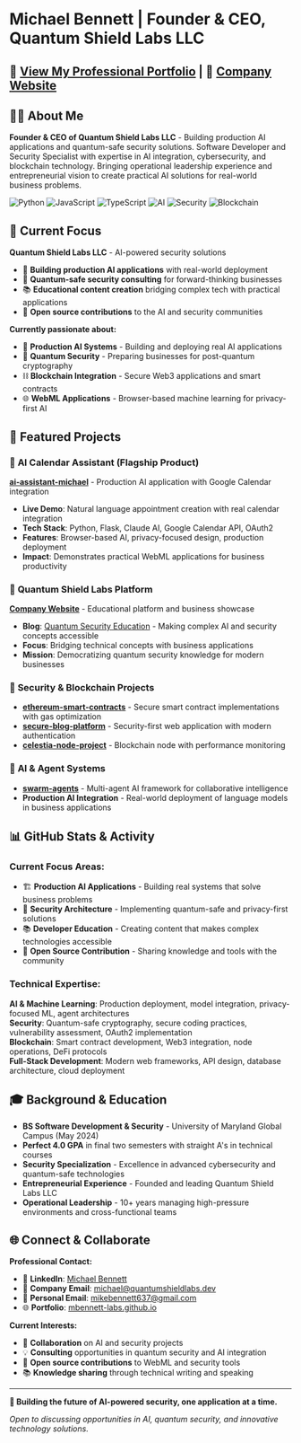 # Michael Bennett | Founder & CEO, Quantum Shield Labs LLC

## 🚀 [View My Professional Portfolio](https://mbennett-labs.github.io/) | 🏢 [Company Website](https://quantumshieldlabs.dev/)

## 👨‍💼 About Me
**Founder & CEO of Quantum Shield Labs LLC** - Building production AI applications and quantum-safe security solutions. Software Developer and Security Specialist with expertise in AI integration, cybersecurity, and blockchain technology. Bringing operational leadership experience and entrepreneurial vision to create practical AI solutions for real-world business problems.

![Python](https://img.shields.io/badge/Python-3776AB?style=for-the-badge&logo=python&logoColor=white)
![JavaScript](https://img.shields.io/badge/JavaScript-F7DF1E?style=for-the-badge&logo=javascript&logoColor=black)
![TypeScript](https://img.shields.io/badge/TypeScript-007ACC?style=for-the-badge&logo=typescript&logoColor=white)
![AI](https://img.shields.io/badge/AI-00D2FF?style=for-the-badge&logo=openai&logoColor=white)
![Security](https://img.shields.io/badge/Security-FF0000?style=for-the-badge&logo=shield&logoColor=white)
![Blockchain](https://img.shields.io/badge/Blockchain-121D33?style=for-the-badge&logo=bitcoin&logoColor=white)

## 🏢 Current Focus
**Quantum Shield Labs LLC** - AI-powered security solutions
- 🤖 **Building production AI applications** with real-world deployment
- 🔐 **Quantum-safe security consulting** for forward-thinking businesses  
- 📚 **Educational content creation** bridging complex tech with practical applications
- 🚀 **Open source contributions** to the AI and security communities

**Currently passionate about:**
- 🤖 **Production AI Systems** - Building and deploying real AI applications
- 🔐 **Quantum Security** - Preparing businesses for post-quantum cryptography
- ⛓️ **Blockchain Integration** - Secure Web3 applications and smart contracts
- 🌐 **WebML Applications** - Browser-based machine learning for privacy-first AI

## 🎯 Featured Projects

### 🤖 **AI Calendar Assistant** (Flagship Product)
**[ai-assistant-michael](https://github.com/mbennett-labs/ai-assistant-michael)** - Production AI application with Google Calendar integration
- **Live Demo**: Natural language appointment creation with real calendar integration
- **Tech Stack**: Python, Flask, Claude AI, Google Calendar API, OAuth2
- **Features**: Browser-based AI, privacy-focused design, production deployment
- **Impact**: Demonstrates practical WebML applications for business productivity

### 🏢 **Quantum Shield Labs Platform** 
**[Company Website]([https://quantumshieldlabs.dev/])** - Educational platform and business showcase
- **Blog**: [Quantum Security Education](https://quantumshieldlabs.dev/blog/) - Making complex AI and security concepts accessible
- **Focus**: Bridging technical concepts with business applications
- **Mission**: Democratizing quantum security knowledge for modern businesses

### 🔐 **Security & Blockchain Projects**
- **[ethereum-smart-contracts](https://github.com/mbennett-labs/ethereum-smart-contracts)** - Secure smart contract implementations with gas optimization
- **[secure-blog-platform](https://github.com/mbennett-labs/secure-blog-platform)** - Security-first web application with modern authentication
- **[celestia-node-project](https://github.com/mbennett-labs/celestia-node-project)** - Blockchain node with performance monitoring

### 🤖 **AI & Agent Systems**
- **[swarm-agents](https://github.com/mbennett-labs/swarm-agents)** - Multi-agent AI framework for collaborative intelligence
- **Production AI Integration** - Real-world deployment of language models in business applications

## 📊 GitHub Stats & Activity

### **Current Focus Areas:**
- 🏗️ **Production AI Applications** - Building real systems that solve business problems
- 🔐 **Security Architecture** - Implementing quantum-safe and privacy-first solutions  
- 📚 **Developer Education** - Creating content that makes complex technologies accessible
- 🤝 **Open Source Contribution** - Sharing knowledge and tools with the community

### **Technical Expertise:**
**AI & Machine Learning**: Production deployment, model integration, privacy-focused ML, agent architectures  
**Security**: Quantum-safe cryptography, secure coding practices, vulnerability assessment, OAuth2 implementation  
**Blockchain**: Smart contract development, Web3 integration, node operations, DeFi protocols  
**Full-Stack Development**: Modern web frameworks, API design, database architecture, cloud deployment  

## 🎓 Background & Education
- **BS Software Development & Security** - University of Maryland Global Campus (May 2024)
- **Perfect 4.0 GPA** in final two semesters with straight A's in technical courses
- **Security Specialization** - Excellence in advanced cybersecurity and quantum-safe technologies
- **Entrepreneurial Experience** - Founded and leading Quantum Shield Labs LLC
- **Operational Leadership** - 10+ years managing high-pressure environments and cross-functional teams

## 🌐 Connect & Collaborate

**Professional Contact:**
- 💼 **LinkedIn**: [Michael Bennett](https://www.linkedin.com/in/michael-bennett-a29a93103/)
- 🏢 **Company Email**: michael@quantumshieldlabs.dev
- 📧 **Personal Email**: mikebennett637@gmail.com
- 🌐 **Portfolio**: [mbennett-labs.github.io](https://mbennett-labs.github.io/)

**Current Interests:**
- 🤝 **Collaboration** on AI and security projects
- 💡 **Consulting** opportunities in quantum security and AI integration
- 🎯 **Open source contributions** to WebML and security tools
- 📚 **Knowledge sharing** through technical writing and speaking

---

**🚀 Building the future of AI-powered security, one application at a time.**

*Open to discussing opportunities in AI, quantum security, and innovative technology solutions.*
